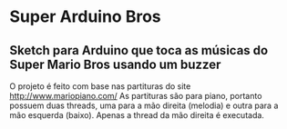# Super Arduino Bros
## Sketch para Arduino que toca as músicas do Super Mario Bros usando um buzzer

O projeto é feito com base nas partituras do site http://www.mariopiano.com/
As partituras são para piano, portanto possuem duas threads, uma para a mão direita (melodia) e outra para a mão esquerda (baixo). Apenas a thread da mão direita é executada.
